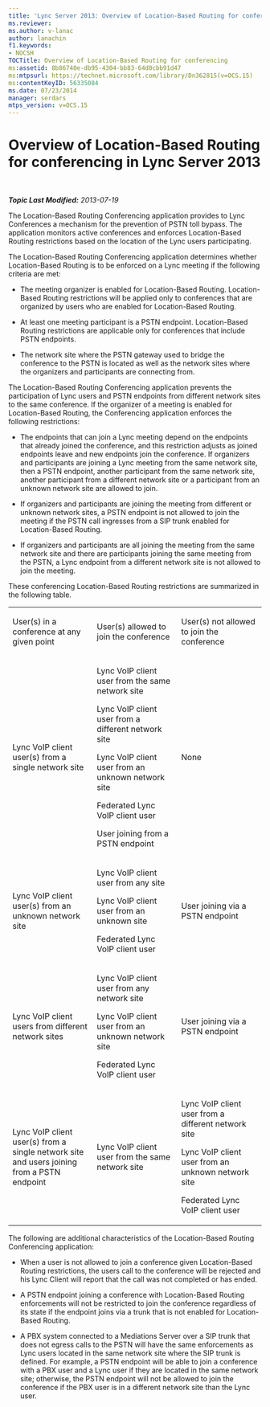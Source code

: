 ```yaml
---
title: 'Lync Server 2013: Overview of Location-Based Routing for conferencing'
ms.reviewer: 
ms.author: v-lanac
author: lanachin
f1.keywords:
- NOCSH
TOCTitle: Overview of Location-Based Routing for conferencing
ms:assetid: 8b86740e-db95-4304-bb83-64d0cbb91d47
ms:mtpsurl: https://technet.microsoft.com/library/Dn362815(v=OCS.15)
ms:contentKeyID: 56335084
ms.date: 07/23/2014
manager: serdars
mtps_version: v=OCS.15
---
```


<div data-xmlns="http://www.w3.org/1999/xhtml">

<div class="topic" data-xmlns="http://www.w3.org/1999/xhtml" data-msxsl="urn:schemas-microsoft-com:xslt" data-cs="http://msdn.microsoft.com/">

<div data-asp="http://msdn2.microsoft.com/asp">

# Overview of Location-Based Routing for conferencing in Lync Server 2013

</div>

<div id="mainSection">

<div id="mainBody">

<span> </span>

_**Topic Last Modified:** 2013-07-19_

The Location-Based Routing Conferencing application provides to Lync Conferences a mechanism for the prevention of PSTN toll bypass. The application monitors active conferences and enforces Location-Based Routing restrictions based on the location of the Lync users participating.

The Location-Based Routing Conferencing application determines whether Location-Based Routing is to be enforced on a Lync meeting if the following criteria are met:

  - The meeting organizer is enabled for Location-Based Routing. Location-Based Routing restrictions will be applied only to conferences that are organized by users who are enabled for Location-Based Routing.

  - At least one meeting participant is a PSTN endpoint. Location-Based Routing restrictions are applicable only for conferences that include PSTN endpoints.

  - The network site where the PSTN gateway used to bridge the conference to the PSTN is located as well as the network sites where the organizers and participants are connecting from.

The Location-Based Routing Conferencing application prevents the participation of Lync users and PSTN endpoints from different network sites to the same conference. If the organizer of a meeting is enabled for Location-Based Routing, the Conferencing application enforces the following restrictions:

  - The endpoints that can join a Lync meeting depend on the endpoints that already joined the conference, and this restriction adjusts as joined endpoints leave and new endpoints join the conference. If organizers and participants are joining a Lync meeting from the same network site, then a PSTN endpoint, another participant from the same network site, another participant from a different network site or a participant from an unknown network site are allowed to join.

  - If organizers and participants are joining the meeting from different or unknown network sites, a PSTN endpoint is not allowed to join the meeting if the PSTN call ingresses from a SIP trunk enabled for Location-Based Routing.

  - If organizers and participants are all joining the meeting from the same network site and there are participants joining the same meeting from the PSTN, a Lync endpoint from a different network site is not allowed to join the meeting.

These conferencing Location-Based Routing restrictions are summarized in the following table.


<table>
<colgroup>
<col style="width: 33%" />
<col style="width: 33%" />
<col style="width: 33%" />
</colgroup>
<tbody>
<tr class="odd">
<td><p>User(s) in a conference at any given point</p></td>
<td><p>User(s) allowed to join the conference</p></td>
<td><p>User(s) not allowed to join the conference</p></td>
</tr>
<tr class="even">
<td><p>Lync VoIP client user(s) from a single network site</p></td>
<td><p>Lync VoIP client user from the same network site</p>
<p>Lync VoIP client user from a different network site</p>
<p>Lync VoIP client user from an unknown network site</p>
<p>Federated Lync VoIP client user</p>
<p>User joining from a PSTN endpoint</p></td>
<td><p>None</p></td>
</tr>
<tr class="odd">
<td><p>Lync VoIP client user(s) from an unknown network site</p></td>
<td><p>Lync VoIP client user from any site</p>
<p>Lync VoIP client user from an unknown site</p>
<p>Federated Lync VoIP client user</p></td>
<td><p>User joining via a PSTN endpoint</p></td>
</tr>
<tr class="even">
<td><p>Lync VoIP client users from different network sites</p></td>
<td><p>Lync VoIP client user from any network site</p>
<p>Lync VoIP client user from an unknown network site</p>
<p>Federated Lync VoIP client user</p></td>
<td><p>User joining via a PSTN endpoint</p></td>
</tr>
<tr class="odd">
<td><p>Lync VoIP client user(s) from a single network site and users joining from a PSTN endpoint</p></td>
<td><p>Lync VoIP client user from the same network site</p></td>
<td><p>Lync VoIP client user from a different network site</p>
<p>Lync VoIP client user from an unknown network site</p>
<p>Federated Lync VoIP client user</p></td>
</tr>
</tbody>
</table>


The following are additional characteristics of the Location-Based Routing Conferencing application:

  - When a user is not allowed to join a conference given Location-Based Routing restrictions, the users call to the conference will be rejected and his Lync Client will report that the call was not completed or has ended.

  - A PSTN endpoint joining a conference with Location-Based Routing enforcements will not be restricted to join the conference regardless of its state if the endpoint joins via a trunk that is not enabled for Location-Based Routing.

  - A PBX system connected to a Mediations Server over a SIP trunk that does not egress calls to the PSTN will have the same enforcements as Lync users located in the same network site where the SIP trunk is defined. For example, a PSTN endpoint will be able to join a conference with a PBX user and a Lync user if they are located in the same network site; otherwise, the PSTN endpoint will not be allowed to join the conference if the PBX user is in a different network site than the Lync user.

</div>

<span> </span>

</div>

</div>

</div>

